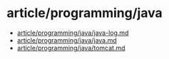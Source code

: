 # article/programming/java

- [article/programming/java/java-log.md](java-log.md)
- [article/programming/java/java.md](java.md)
- [article/programming/java/tomcat.md](tomcat.md)
